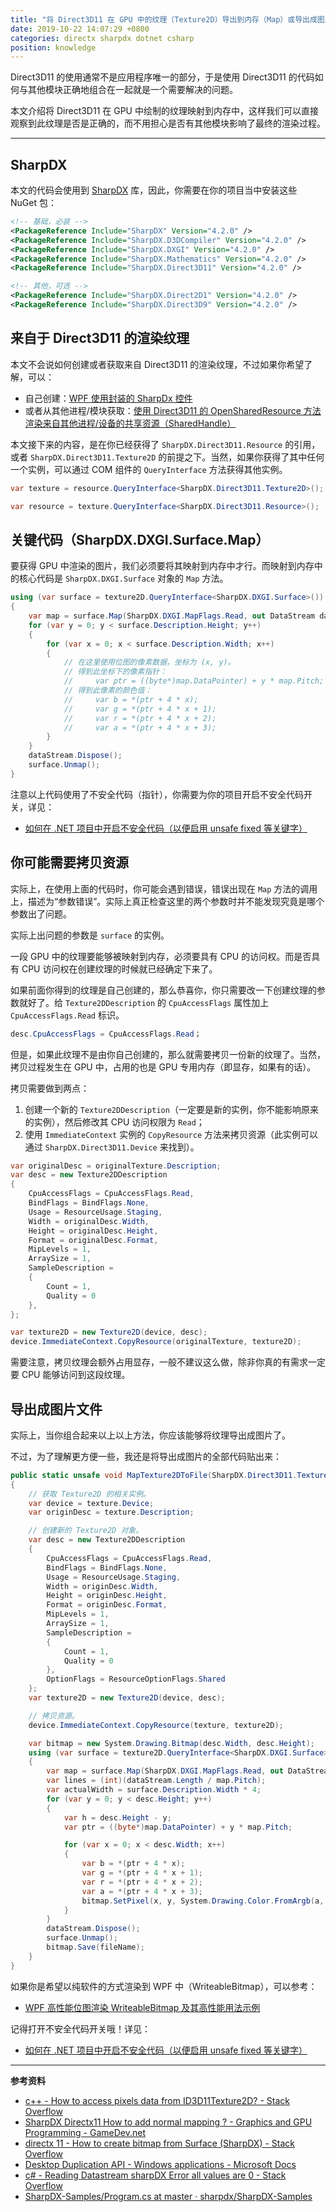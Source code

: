 ```yaml
---
title: "将 Direct3D11 在 GPU 中的纹理（Texture2D）导出到内存（Map）或导出成图片文件"
date: 2019-10-22 14:07:29 +0800
categories: directx sharpdx dotnet csharp
position: knowledge
---
```


Direct3D11 的使用通常不是应用程序唯一的部分，于是使用 Direct3D11 的代码如何与其他模块正确地组合在一起就是一个需要解决的问题。

本文介绍将 Direct3D11 在 GPU 中绘制的纹理映射到内存中，这样我们可以直接观察到此纹理是否是正确的，而不用担心是否有其他模块影响了最终的渲染过程。

---

<div id="toc"></div>

## SharpDX

本文的代码会使用到 [SharpDX](https://www.nuget.org/packages?q=Tags%3A%22SharpDX%22) 库，因此，你需要在你的项目当中安装这些 NuGet 包：

```xml
<!-- 基础，必装 -->
<PackageReference Include="SharpDX" Version="4.2.0" />
<PackageReference Include="SharpDX.D3DCompiler" Version="4.2.0" />
<PackageReference Include="SharpDX.DXGI" Version="4.2.0" />
<PackageReference Include="SharpDX.Mathematics" Version="4.2.0" />
<PackageReference Include="SharpDX.Direct3D11" Version="4.2.0" />

<!-- 其他，可选 -->
<PackageReference Include="SharpDX.Direct2D1" Version="4.2.0" />
<PackageReference Include="SharpDX.Direct3D9" Version="4.2.0" />
```

## 来自于 Direct3D11 的渲染纹理

本文不会说如何创建或者获取来自 Direct3D11 的渲染纹理，不过如果你希望了解，可以：

- 自己创建：[WPF 使用封装的 SharpDx 控件](https://blog.lindexi.com/post/WPF-%E4%BD%BF%E7%94%A8%E5%B0%81%E8%A3%85%E7%9A%84-SharpDx-%E6%8E%A7%E4%BB%B6.html)
- 或者从其他进程/模块获取：[使用 Direct3D11 的 OpenSharedResource 方法渲染来自其他进程/设备的共享资源（SharedHandle）](/post/direct3d11-open-shared-resource.html)

本文接下来的内容，是在你已经获得了 `SharpDX.Direct3D11.Resource` 的引用，或者 `SharpDX.Direct3D11.Texture2D` 的前提之下。当然，如果你获得了其中任何一个实例，可以通过 COM 组件的 `QueryInterface` 方法获得其他实例。

```csharp
var texture = resource.QueryInterface<SharpDX.Direct3D11.Texture2D>();
```

```csharp
var resource = texture.QueryInterface<SharpDX.Direct3D11.Resource>();
```

## 关键代码（SharpDX.DXGI.Surface.Map）

要获得 GPU 中渲染的图片，我们必须要将其映射到内存中才行。而映射到内存中的核心代码是 `SharpDX.DXGI.Surface` 对象的 `Map` 方法。

```csharp
using (var surface = texture2D.QueryInterface<SharpDX.DXGI.Surface>())
{
    var map = surface.Map(SharpDX.DXGI.MapFlags.Read, out DataStream dataStream);
    for (var y = 0; y < surface.Description.Height; y++)
    {
        for (var x = 0; x < surface.Description.Width; x++)
        {
            // 在这里使用位图的像素数据，坐标为 (x, y)。
            // 得到此坐标下的像素指针：
            //     var ptr = ((byte*)map.DataPointer) + y * map.Pitch;
            // 得到此像素的颜色值：
            //     var b = *(ptr + 4 * x);
            //     var g = *(ptr + 4 * x + 1);
            //     var r = *(ptr + 4 * x + 2);
            //     var a = *(ptr + 4 * x + 3);
        }
    }
    dataStream.Dispose();
    surface.Unmap();
}
```

注意以上代码使用了不安全代码（指针），你需要为你的项目开启不安全代码开关，详见：

- [如何在 .NET 项目中开启不安全代码（以便启用 unsafe fixed 等关键字）](/post/allow-unsafe-code-in-dotnet-project.html)

## 你可能需要拷贝资源

实际上，在使用上面的代码时，你可能会遇到错误，错误出现在 `Map` 方法的调用上，描述为“参数错误”。实际上真正检查这里的两个参数时并不能发现究竟是哪个参数出了问题。

实际上出问题的参数是 `surface` 的实例。

一段 GPU 中的纹理要能够被映射到内存，必须要具有 CPU 的访问权。而是否具有 CPU 访问权在创建纹理的时候就已经确定下来了。

如果前面你得到的纹理是自己创建的，那么恭喜你，你只需要改一下创建纹理的参数就好了。给 `Texture2DDescription` 的 `CpuAccessFlags` 属性加上 `CpuAccessFlags.Read` 标识。

```csharp
desc.CpuAccessFlags = CpuAccessFlags.Read；
```

但是，如果此纹理不是由你自己创建的，那么就需要拷贝一份新的纹理了。当然，拷贝过程发生在 GPU 中，占用的也是 GPU 专用内存（即显存，如果有的话）。

拷贝需要做到两点：

1. 创建一个新的 `Texture2DDescription`（一定要是新的实例，你不能影响原来的实例），然后修改其 CPU 访问权限为 `Read`；
2. 使用 `ImmediateContext` 实例的 `CopyResource` 方法来拷贝资源（此实例可以通过 `SharpDX.Direct3D11.Device` 来找到）。

```csharp
var originalDesc = originalTexture.Description;
var desc = new Texture2DDescription
{
    CpuAccessFlags = CpuAccessFlags.Read,
    BindFlags = BindFlags.None,
    Usage = ResourceUsage.Staging,
    Width = originalDesc.Width,
    Height = originalDesc.Height,
    Format = originalDesc.Format,
    MipLevels = 1,
    ArraySize = 1,
    SampleDescription =
    {
        Count = 1,
        Quality = 0
    },
};

var texture2D = new Texture2D(device, desc);
device.ImmediateContext.CopyResource(originalTexture, texture2D);
```

需要注意，拷贝纹理会额外占用显存，一般不建议这么做，除非你真的有需求一定要 CPU 能够访问到这段纹理。

## 导出成图片文件

实际上，当你组合起来以上以上方法，你应该能够将纹理导出成图片了。

不过，为了理解更方便一些，我还是将导出成图片的全部代码贴出来：

```csharp
public static unsafe void MapTexture2DToFile(SharpDX.Direct3D11.Texture2D texture, string fileName)
{
    // 获取 Texture2D 的相关实例。
    var device = texture.Device;
    var originDesc = texture.Description;

    // 创建新的 Texture2D 对象。
    var desc = new Texture2DDescription
    {
        CpuAccessFlags = CpuAccessFlags.Read,
        BindFlags = BindFlags.None,
        Usage = ResourceUsage.Staging,
        Width = originDesc.Width,
        Height = originDesc.Height,
        Format = originDesc.Format,
        MipLevels = 1,
        ArraySize = 1,
        SampleDescription =
        {
            Count = 1,
            Quality = 0
        },
        OptionFlags = ResourceOptionFlags.Shared
    };
    var texture2D = new Texture2D(device, desc);

    // 拷贝资源。
    device.ImmediateContext.CopyResource(texture, texture2D);

    var bitmap = new System.Drawing.Bitmap(desc.Width, desc.Height);
    using (var surface = texture2D.QueryInterface<SharpDX.DXGI.Surface>())
    {
        var map = surface.Map(SharpDX.DXGI.MapFlags.Read, out DataStream dataStream);
        var lines = (int)(dataStream.Length / map.Pitch);
        var actualWidth = surface.Description.Width * 4;
        for (var y = 0; y < desc.Height; y++)
        {
            var h = desc.Height - y;
            var ptr = ((byte*)map.DataPointer) + y * map.Pitch;

            for (var x = 0; x < desc.Width; x++)
            {
                var b = *(ptr + 4 * x);
                var g = *(ptr + 4 * x + 1);
                var r = *(ptr + 4 * x + 2);
                var a = *(ptr + 4 * x + 3);
                bitmap.SetPixel(x, y, System.Drawing.Color.FromArgb(a, r, g, b));
            }
        }
        dataStream.Dispose();
        surface.Unmap();
        bitmap.Save(fileName);
    }
}
```

如果你是希望以纯软件的方式渲染到 WPF 中（WriteableBitmap），可以参考：

- [WPF 高性能位图渲染 WriteableBitmap 及其高性能用法示例](/post/wpf-high-performance-bitmap-rendering.html)

记得打开不安全代码开关哦！详见：

- [如何在 .NET 项目中开启不安全代码（以便启用 unsafe fixed 等关键字）](/post/allow-unsafe-code-in-dotnet-project.html)

---

**参考资料**

- [c++ - How to access pixels data from ID3D11Texture2D? - Stack Overflow](https://stackoverflow.com/a/47328796/6233938)
- [SharpDX Directx11 How to add normal mapping ? - Graphics and GPU Programming - GameDev.net](https://www.gamedev.net/forums/topic/692196-sharpdx-directx11-how-to-add-normal-mapping/)
- [directx 11 - How to create bitmap from Surface (SharpDX) - Stack Overflow](https://stackoverflow.com/q/16020988/6233938)
- [Desktop Duplication API - Windows applications - Microsoft Docs](https://docs.microsoft.com/en-us/windows/win32/direct3ddxgi/desktop-dup-api?redirectedfrom=MSDN)
- [c# - Reading Datastream sharpDX Error all values are 0 - Stack Overflow](https://stackoverflow.com/q/44908867/6233938)
- [SharpDX-Samples/Program.cs at master · sharpdx/SharpDX-Samples](https://github.com/sharpdx/SharpDX-Samples/blob/master/Desktop/Direct3D11/MiniCube/Program.cs)
